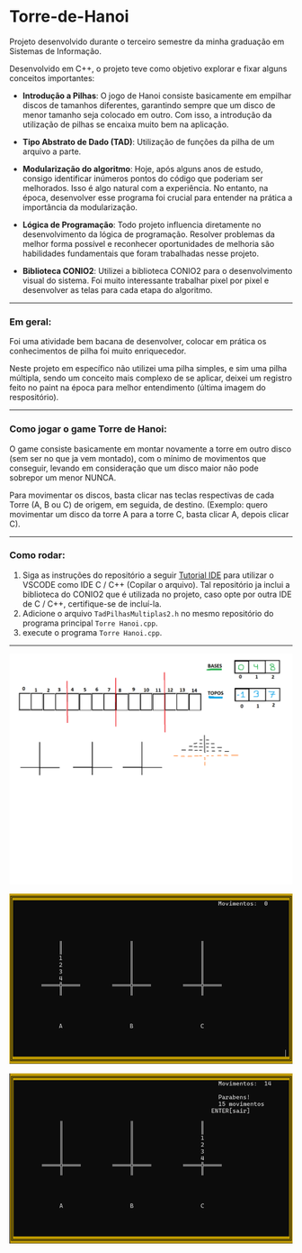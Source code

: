 # Torre-de-Hanoi

Projeto desenvolvido durante o terceiro semestre da minha graduação em Sistemas de Informação.

Desenvolvido em C++, o projeto teve como objetivo explorar e fixar alguns conceitos importantes:

- **Introdução a Pilhas**: O jogo de Hanoi consiste basicamente em empilhar discos de tamanhos diferentes, garantindo sempre que um disco de menor tamanho seja colocado em outro. Com isso, a introdução da utilização de pilhas se encaixa muito bem na aplicação.

- **Tipo Abstrato de Dado (TAD)**: Utilização de funções da pilha de um arquivo a parte.

- **Modularização do algoritmo**: Hoje, após alguns anos de estudo, consigo identificar inúmeros pontos do código que poderiam ser melhorados. Isso é algo natural com a experiência. No entanto, na época, desenvolver esse programa foi crucial para entender na prática a importância da modularização.

- **Lógica de Programação**: Todo projeto influencia diretamente no desenvolvimento da lógica de programação. Resolver problemas da melhor forma possível e reconhecer oportunidades de melhoria são habilidades fundamentais que foram trabalhadas nesse projeto.

- **Biblioteca CONIO2**: Utilizei a biblioteca CONIO2 para o desenvolvimento visual do sistema. Foi muito interessante trabalhar pixel por pixel e desenvolver as telas para cada etapa do algoritmo.

---

### **Em geral:**
Foi uma atividade bem bacana de desenvolver, colocar em prática os conhecimentos de pilha foi muito enriquecedor.

Neste projeto em específico não utilizei uma pilha simples, e sim uma pilha múltipla, sendo um conceito mais complexo de se aplicar, deixei um registro feito no paint na época para melhor entendimento (última imagem do respositório).

---

### **Como jogar o game Torre de Hanoi:**

O game consiste basicamente em montar novamente a torre em outro disco (sem ser no que ja vem montado), com o mínimo de movimentos que conseguir, levando em consideração que um disco maior não pode sobrepor um menor NUNCA.

Para movimentar os discos, basta clicar nas teclas respectivas de cada Torre (A, B ou C) de origem, em seguida, de destino.
(Exemplo: quero movimentar um disco da torre A para a torre C, basta clicar A, depois clicar C).

---

### **Como rodar:**
1. Siga as instruções do repositório a seguir [Tutorial IDE](https://github.com/mateus-sm/Conio2-VsCode) para utilizar o VSCODE como IDE C / C++ (Copilar o arquivo). Tal repositório ja inclui a biblioteca do CONIO2 que é utilizada no projeto, caso opte por outra IDE de C / C++, certifique-se de incluí-la.
2. Adicione o arquivo `TadPilhasMultiplas2.h` no mesmo repositório do programa principal `Torre Hanoi.cpp`.
3. execute o programa `Torre Hanoi.cpp`.

---

![RascunhoPaint](Imagens/RascunhoPaint.png)

![Game1](Imagens/Game1.png)

![Game2](Imagens/Game2.png)

